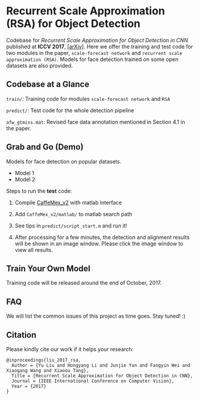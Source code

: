 # Recurrent Scale Approximation (RSA) for Object Detection

Codebase for *Recurrent Scale Approximation for Object Detection in CNN* published at **ICCV 2017**, [[arXiv]](https://arxiv.org/). Here we offer the training and test code for two modules in the paper, `scale-forecast network` and `recurrent scale approximation (RSA)`. Models for face detection trained on some open datasets are also provided.


## Codebase at a Glance

`train/`: Training code for modules `scale-forecast network` and `RSA`

`predict/`: Test code for the whole detection pipeline

`afw_gtmiss.mat`: Revised face data annotation mentioned in Section 4.1 in the paper.


## Grab and Go (Demo)

Models for face detection on popular datasets. 

+ Model 1
+ Model 2

Steps to run the **test** code:

1. Compile [CaffeMex_v2](https://github.com/sciencefans/CaffeMex_v2/) with matlab interface

2. Add `CaffeMex_v2/matlab/` to matlab search path

3. See tips in `predict/script_start.m` and run it!

4. After processing for a few minutes, the detection and alignment results will be shown in an image window. Please click the image window to view all results.

## Train Your Own Model

Training code will be released around the end of October, 2017.


## FAQ
We will list the common issues of this project as time goes. Stay tuned! :)


## Citation
Please kindly cite our work if it helps your research:

    @inproceedings{liu_2017_rsa,
      Author = {Yu Liu and Hongyang Li and Junjie Yan and Fangyin Wei and Xiaogang Wang and Xiaoou Tang},
      Title = {Recurrent Scale Approximation for Object Detection in CNN},
	  Journal = {IEEE International Conference on Computer Vision},
	  Year = {2017}
    }
